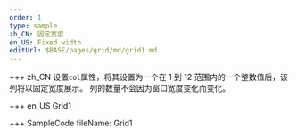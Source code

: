 ```yaml
---
order: 1
type: sample
zh_CN: 固定宽度
en_US: Fixed width
editUrl: $BASE/pages/grid/md/grid1.md
---
```


+++ zh_CN
设置<Code>col</Code>属性，将其设置为一个在 1 到 12 范围内的一个整数值后，该列将以固定宽度展示。
列的数量不会因为窗口宽度变化而变化。

+++ en_US
Grid1

+++ SampleCode
fileName: Grid1

